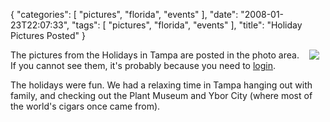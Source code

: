 {
    "categories": [
        "pictures", 
        "florida", 
        "events"
    ], 
    "date": "2008-01-23T22:07:33", 
    "tags": [
        "pictures", 
        "florida", 
        "events"
    ], 
    "title": "Holiday Pictures Posted"
}

<img src="http://www.michaeljaylissner.com/files/images/Holiday%20Cover%20Pic.jpg" align="right" hspace="10">The pictures from the Holidays in Tampa are posted in the photo area. If you cannot see them, it's probably because you need to <a href="/user">login</a>.

The holidays were fun. We had a relaxing time in Tampa hanging out with family, and checking out the Plant Museum and Ybor City (where most of the world's cigars once came from). 